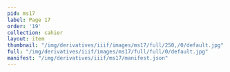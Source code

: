 ```yaml
---
pid: ms17
label: Page 17
order: '19'
collection: cahier
layout: item
thumbnail: "/img/derivatives/iiif/images/ms17/full/250,/0/default.jpg"
full: "/img/derivatives/iiif/images/ms17/full/full/0/default.jpg"
manifest: "/img/derivatives/iiif/ms17/manifest.json"
---
```

